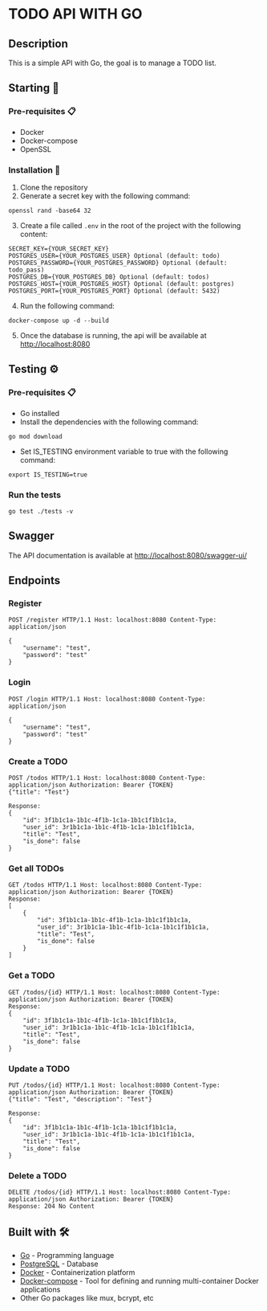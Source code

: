 # TODO API WITH GO

## Description

This is a simple API with Go, the goal is to manage a TODO list.

## Starting 🚀

### Pre-requisites 📋

- Docker
- Docker-compose
- OpenSSL

### Installation 🔧

1. Clone the repository
2. Generate a secret key with the following command:

```
openssl rand -base64 32
```

3. Create a file called `.env` in the root of the project with the following content:

```
SECRET_KEY={YOUR_SECRET_KEY}
POSTGRES_USER={YOUR_POSTGRES_USER} Optional (default: todo)
POSTGRES_PASSWORD={YOUR_POSTGRES_PASSWORD} Optional (default: todo_pass)
POSTGRES_DB={YOUR_POSTGRES_DB} Optional (default: todos)
POSTGRES_HOST={YOUR_POSTGRES_HOST} Optional (default: postgres)
POSTGRES_PORT={YOUR_POSTGRES_PORT} Optional (default: 5432)
```

4. Run the following command:

```
docker-compose up -d --build
```

5. Once the database is running, the api will be available at <http://localhost:8080>

## Testing ⚙️

### Pre-requisites 📋

- Go installed
- Install the dependencies with the following command:
```
go mod download
```
- Set IS_TESTING environment variable to true with the following command:
```
export IS_TESTING=true
```

### Run the tests

```
go test ./tests -v
```

## Swagger

The API documentation is available at <http://localhost:8080/swagger-ui/>

## Endpoints

### Register

```
POST /register HTTP/1.1 Host: localhost:8080 Content-Type: application/json

{
    "username": "test",
    "password": "test"
}
```

### Login

```
POST /login HTTP/1.1 Host: localhost:8080 Content-Type: application/json

{
    "username": "test",
    "password": "test"
}
```

### Create a TODO

```
POST /todos HTTP/1.1 Host: localhost:8080 Content-Type: application/json Authorization: Bearer {TOKEN}
{"title": "Test"}

Response:
{
    "id": 3f1b1c1a-1b1c-4f1b-1c1a-1b1c1f1b1c1a,
    "user_id": 3r1b1c1a-1b1c-4f1b-1c1a-1b1c1f1b1c1a,
    "title": "Test",
    "is_done": false
}
```

### Get all TODOs

```
GET /todos HTTP/1.1 Host: localhost:8080 Content-Type: application/json Authorization: Bearer {TOKEN}
Response:
[
    {
        "id": 3f1b1c1a-1b1c-4f1b-1c1a-1b1c1f1b1c1a,
        "user_id": 3r1b1c1a-1b1c-4f1b-1c1a-1b1c1f1b1c1a,
        "title": "Test",
        "is_done": false
    }
]
```

### Get a TODO

```
GET /todos/{id} HTTP/1.1 Host: localhost:8080 Content-Type: application/json Authorization: Bearer {TOKEN}
Response:
{
    "id": 3f1b1c1a-1b1c-4f1b-1c1a-1b1c1f1b1c1a,
    "user_id": 3r1b1c1a-1b1c-4f1b-1c1a-1b1c1f1b1c1a,
    "title": "Test",
    "is_done": false
}
```

### Update a TODO

```
PUT /todos/{id} HTTP/1.1 Host: localhost:8080 Content-Type: application/json Authorization: Bearer {TOKEN}
{"title": "Test", "description": "Test"}

Response:
{
    "id": 3f1b1c1a-1b1c-4f1b-1c1a-1b1c1f1b1c1a,
    "user_id": 3r1b1c1a-1b1c-4f1b-1c1a-1b1c1f1b1c1a,
    "title": "Test",
    "is_done": false
}
```

### Delete a TODO

```
DELETE /todos/{id} HTTP/1.1 Host: localhost:8080 Content-Type: application/json Authorization: Bearer {TOKEN}
Response: 204 No Content
```

## Built with 🛠️

- [Go](https://golang.org/) - Programming language
- [PostgreSQL](https://www.postgresql.org/) - Database
- [Docker](https://www.docker.com/) - Containerization platform
- [Docker-compose](https://docs.docker.com/compose/) - Tool for defining and running multi-container Docker applications
- Other Go packages like mux, bcrypt, etc
